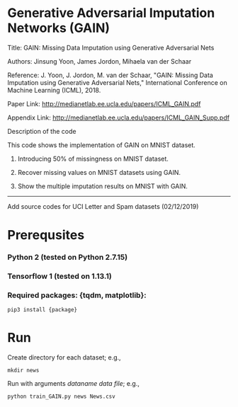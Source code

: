 # Generative Adversarial Imputation Networks (GAIN)
Title: GAIN: Missing Data Imputation using Generative Adversarial Nets

Authors: Jinsung Yoon, James Jordon, Mihaela van der Schaar

Reference: J. Yoon, J. Jordon, M. van der Schaar, "GAIN: Missing Data Imputation using Generative Adversarial Nets," International Conference on Machine Learning (ICML), 2018.

Paper Link: http://medianetlab.ee.ucla.edu/papers/ICML_GAIN.pdf

Appendix Link: http://medianetlab.ee.ucla.edu/papers/ICML_GAIN_Supp.pdf

Description of the code

This code shows the implementation of GAIN on MNIST dataset.

1. Introducing 50% of missingness on MNIST dataset.

2. Recover missing values on MNIST datasets using GAIN.

3. Show the multiple imputation results on MNIST with GAIN.

------------------------------------

Add source codes for UCI Letter and Spam datasets (02/12/2019)

# Prerequsites

### Python 2 (tested on Python 2.7.15)

### Tensorflow 1 (tested on 1.13.1)

### Required packages: {tqdm, matplotlib}:

```
pip3 install {package}
```

# Run

Create directory for each dataset; e.g., 

```
mkdir news
```

Run with arguments *dataname* *data file*; e.g., 

```
python train_GAIN.py news News.csv
```

